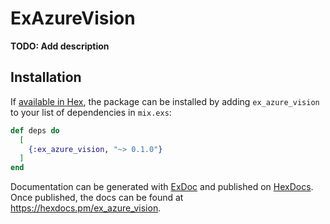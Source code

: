 # ExAzureVision

**TODO: Add description**

## Installation

If [available in Hex](https://hex.pm/docs/publish), the package can be installed
by adding `ex_azure_vision` to your list of dependencies in `mix.exs`:

```elixir
def deps do
  [
    {:ex_azure_vision, "~> 0.1.0"}
  ]
end
```

Documentation can be generated with [ExDoc](https://github.com/elixir-lang/ex_doc)
and published on [HexDocs](https://hexdocs.pm). Once published, the docs can
be found at <https://hexdocs.pm/ex_azure_vision>.

